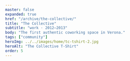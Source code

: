 ```yaml
---
master: false
expanded: true
href: "/archive/the-collective/"
title: "The Collective"
subtitle: "work · 2012–2013"
body: "The first authentic coworking space in Verona."
tags: ["community"]
heroImg: ../../images/home/tc-tshirt-2.jpg
heroAlt: "The Collective T-Shirt"
order: 5
---
```

